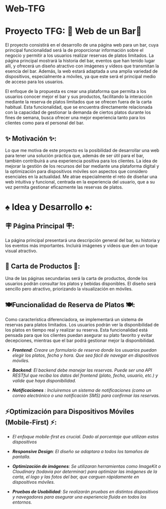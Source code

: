 # Web-TFG
# Proyecto TFG: 🍺​ Web de un Bar🍺​

El proyecto consistirá en el desarrollo de una página web para un bar, cuya principal funcionalidad será la de proporcionar información sobre el negocio y permitir a los usuarios realizar reservas de platos limitados. La página principal mostrará la historia del bar, eventos que han tenido lugar allí, y ofrecerá un diseño atractivo con imágenes y vídeos que transmitan la esencia del bar. Además, la web estará adaptada a una amplia variedad de dispositivos, especialmente a móviles, ya que este será el principal medio de acceso para los usuarios.

El enfoque de la propuesta es crear una plataforma que permita a los usuarios conocer mejor el bar y sus productos, facilitando la interacción mediante la reserva de platos limitados que se ofrecen fuera de la carta habitual. Esta funcionalidad, que se encuentra directamente relacionada con la capacidad de gestionar la demanda de ciertos platos durante los fines de semana, busca ofrecer una mejor experiencia tanto para los clientes como para el personal del bar.

## ✨​ Motivación ✨​:

Lo que me motiva de este proyecto es la posibilidad de desarrollar una web para tener una solución práctica que, además de ser útil para el bar, también contribuirá a una experiencia positiva para los clientes. La idea de mejorar la gestión de los recursos del bar mediante una plataforma digital y la optimización para dispositivos móviles son aspectos que considero esenciales en la actualidad. Me atrae especialmente el reto de diseñar una web intuitiva y funcional, centrada en la experiencia del usuario, que a su vez permita gestionar eficazmente las reservas de platos.

# ♠️ ​Idea y Desarrollo ♠️​:

## 🪧​ Página Principal 🪧​:

La página principal presentará una descripción general del bar, su historia y los eventos más importantes. Incluirá imágenes y vídeos que den un toque visual atractivo.

## 📝 Carta de Productos 📝:

Una de las páginas secundarias será la carta de productos, donde los usuarios podrán consultar los platos y bebidas disponibles. El diseño será sencillo pero atractivo, priorizando la visualización en móviles.

## 🍽️​ Funcionalidad de Reserva de Platos 🍽️​:

Como característica diferenciadora, se implementará un sistema de reservas para platos limitados. Los usuarios podrán ver la disponibilidad de los platos en tiempo real y realizar su reserva. Esta funcionalidad está pensada para que los clientes puedan asegurar su plato favorito y evitar decepciones, mientras que el bar podrá gestionar mejor la disponibilidad.

- _**Frontend**: Creare un formulario de reserva donde los usuarios puedan elegir los platos, fecha y hora. Que sea fácil de navegar en dispositivos móviles._

- _**Backend**: El backend debe manejar las reservas. Puede ser una API RESTful que reciba los datos del frontend (plato, fecha, usuario, etc.) y valide que haya disponibilidad._

- _**Notificaciones** : Incluiremos un sistema de notificaciones (como un correo electrónico o una notificación SMS) para confirmar las reservas._

## ⚡​ Optimización para Dispositivos Móviles (Mobile-First) ⚡​:

- _El enfoque mobile-first es crucial. Dado al porcentaje que utilizan estos dispositivos_

- _**Responsive Design**:  El diseño se adaptara a todos los tamaños de pantalla._

- _**Optimización de imágenes**: Se utilizaran herramientas como ImageKit o Cloudinary (todavia por determinar) para optimizar las imágenes de la carta, el logo y las fotos del bar, que carguen rápidamente en dispositivos móviles._

- _**Pruebas de Usabilidad**: Se realizarán pruebas en distintos dispositivos y navegadores para asegurar una experiencia fluida en todos los entornos._
